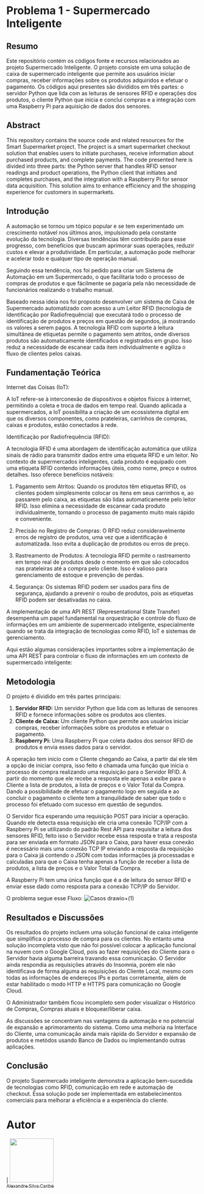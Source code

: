 # Problema 1 - Supermercado Inteligente
## Resumo
Este repositório contém os códigos fonte e recursos relacionados ao projeto Supermercado Inteligente. O projeto consiste em uma solução de caixa de supermercado inteligente que permite aos usuários iniciar compras, receber informações sobre os produtos adquiridos e efetuar o pagamento. Os códigos aqui presentes são divididos em três partes: o servidor Python que lida com as leituras de sensores RFID e operações dos produtos, o cliente Python que inicia e conclui compras e a integração com uma Raspberry Pi para aquisição de dados dos sensores.

## Abstract
This repository contains the source code and related resources for the Smart Supermarket project. The project is a smart supermarket checkout solution that enables users to initiate purchases, receive information about purchased products, and complete payments. The code presented here is divided into three parts: the Python server that handles RFID sensor readings and product operations, the Python client that initiates and completes purchases, and the integration with a Raspberry Pi for sensor data acquisition. This solution aims to enhance efficiency and the shopping experience for customers in supermarkets.

## Introdução
A automação se tornou um tópico popular e se tem experimentado um crescimento notável nos últimos anos, impulsionado pela constante evolução da tecnologia. Diversas tendências têm contribuído para esse progresso, com benefícios que buscam aprimorar suas operações, reduzir custos e elevar a produtividade. Em particular, a automação pode melhorar e acelerar todo e qualquer tipo de operação manual.

Seguindo essa tendência, nos foi pedido para criar um Sistema de Automação em um Supermercado, o que facilitaria todo o processo de compras de produtos e que fácilmente se pagaria pela não necessidade de funcionários realizando o trabalho manual.

Baseado nessa ideia nos foi proposto desenvolver um sistema de Caixa de Supermercado automatizado com acesso a um Leitor RFID (tecnologia de Identificação por Radiofrequência) que executará todo o processo de identificação de produtos e preços em questão de segundos, já mostrando os valores a serem pagos. A tecnologia RFID com suporte à leitura simultânea de etiquetas permite o pagamento sem atritos, onde diversos produtos são automaticamente identificados e registrados em grupo. Isso reduz a necessidade de escanear cada item individualmente e agiliza o fluxo de clientes pelos caixas.

## Fundamentação Teórica

Internet das Coisas (IoT):

A IoT refere-se à interconexão de dispositivos e objetos físicos à internet, permitindo a coleta e troca de dados em tempo real. Quando aplicada a supermercados, a IoT possibilita a criação de um ecossistema digital em que os diversos componentes, como prateleiras, carrinhos de compras, caixas e produtos, estão conectados à rede.

Identificação por Radiofrequência (RFID):

A tecnologia RFID é uma abordagem de identificação automática que utiliza sinais de rádio para transmitir dados entre uma etiqueta RFID e um leitor. No contexto de supermercados inteligentes, cada produto é equipado com uma etiqueta RFID contendo informações úteis, como nome, preço e outros detalhes. Isso oferece benefícios notáveis:

1. Pagamento sem Atritos: Quando os produtos têm etiquetas RFID, os clientes podem simplesmente colocar os itens em seus carrinhos e, ao passarem pelo caixa, as etiquetas são lidas automaticamente pelo leitor RFID. Isso elimina a necessidade de escanear cada produto individualmente, tornando o processo de pagamento muito mais rápido e conveniente.

2. Precisão no Registro de Compras: O RFID reduz consideravelmente erros de registro de produtos, uma vez que a identificação é automatizada. Isso evita a duplicação de produtos ou erros de preço.

3. Rastreamento de Produtos: A tecnologia RFID permite o rastreamento em tempo real de produtos desde o momento em que são colocados nas prateleiras até a compra pelo cliente. Isso é valioso para gerenciamento de estoque e prevenção de perdas.

4. Segurança: Os sistemas RFID podem ser usados para fins de segurança, ajudando a prevenir o roubo de produtos, pois as etiquetas RFID podem ser desativadas no caixa.

A implementação de uma API REST (Representational State Transfer) desempenha um papel fundamental na orquestração e controle do fluxo de informações em um ambiente de supermercado inteligente, especialmente quando se trata da integração de tecnologias como RFID, IoT e sistemas de gerenciamento.

Aqui estão algumas considerações importantes sobre a implementação de uma API REST para controlar o fluxo de informações em um contexto de supermercado inteligente:

## Metodologia
O projeto é dividido em três partes principais:
1. **Servidor RFID:** Um servidor Python que lida com as leituras de sensores RFID e fornece informações sobre os produtos aos clientes.
2. **Cliente de Caixa:** Um cliente Python que permite aos usuários iniciar compras, receber informações sobre os produtos e efetuar o pagamento.
3. **Raspberry Pi:** Uma Raspberry Pi que coleta dados dos sensor RFID de produtos e envia esses dados para o servidor.

A operação tem inicio com o Cliente chegando ao Caixa, a partir daí ele têm a opção de iniciar compra, isso feito é chamada uma função que inicia o processo de compra realizando uma requisição para o Servidor RFID. A partir do momento que ele recebe a resposta ele apenas a exibe para o Cliente a lista de produtos, a lista de preços e o Valor Total da Compra. Dando a possibilidade de efetuar o pagamento logo em seguida e ao concluir o pagamento o cliente tem a tranquilidade de saber que todo o processo foi efetuado com sucesso em questão de segundos.


O Servidor fica esperando uma requisição POST para iniciar a operação. Quando ele detecta essa requisição ele cria uma conexão TCP/IP com a Raspberry Pi se utilizando do padrão Rest API para requisitar a leitura dos sensores RFID, feito isso o Servidor recebe essa resposta e trata a resposta para ser enviada em formato JSON para o Caixa, para haver essa conexão é necessário mais uma conexão TCP IP enviando a resposta da requisição para o Caixa já contendo o JSON com todas informações já processadas e calculadas para que o Caixa tenha apenas a função de receber a lista de produtos, a lista de preços e o Valor Total da Compra.

A Raspberry Pi tem uma única função que é a de leitura do sensor RFID e enviar esse dado como resposta para a conexão TCP/IP do Servidor.

O problema segue esse Fluxo: 
![Casos drawio+(1)](https://github.com/AlexandreCaribe/Redes-1/assets/38389307/1b166fd0-8b2f-4ff1-b9a9-c6465de9035c)

## Resultados e Discussões
Os resultados do projeto incluem uma solução funcional de caixa inteligente que simplifica o processo de compra para os clientes. No entanto uma solução incompleta visto que não foi possível colocar a aplicação funcional na nuvem com o Google Cloud, pois ao fazer requisições do Cliente para o Servidor havia alguma barreira travando essa comunicação. O Servidor ainda respondia as requisições através do Insomnia, porém ele não identificava de forma alguma as requisições do Cliente Local, mesmo com todas as informações de endereços IPs e portas corretamente, além de estar habilitado o modo HTTP e HTTPS para comunicação no Google Cloud.

O Administrador também ficou incompleto sem poder visualizar o Histórico de Compras, Compras atuais e bloquear/liberar caixa. 

As discussões se concentram nas vantagens da automação e no potencial de expansão e aprimoramento do sistema. Como uma melhoria na Interface do Cliente, uma comunicação ainda mais rápida do Servidor e expansão de produtos e metódos usando Banco de Dados ou implementando outras aplicações.

## Conclusão
O projeto Supermercado inteligente demonstra a aplicação bem-sucedida de tecnologias como RFID, comunicação em rede e automação de checkout. Essa solução pode ser implementada em estabelecimentos comerciais para melhorar a eficiência e a experiência do cliente.

Autor
=======
| [<img src="https://avatars.githubusercontent.com/u/38389307?v=4" width=115><br><sub>Alexandre Silva Caribé</sub>](https://github.com/AlexandreCaribe) 

